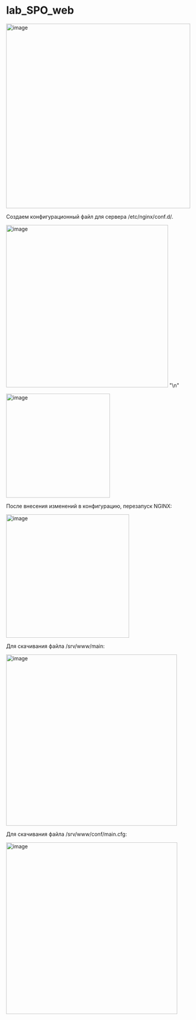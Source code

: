 # lab_SPO_web


<img width="497" alt="image" src="https://github.com/Krutov12/lab_SPO_web/assets/77206997/1f9cf210-2a7a-4a15-89d3-8234e931aa41">

Создаем конфигурационный файл для  сервера /etc/nginx/conf.d/.

<img width="437" alt="image" src="https://github.com/Krutov12/lab_SPO_web/assets/77206997/bbfd2f3b-0c1b-49ba-9f34-756b620de56a"> "\n"

<img width="280" alt="image" src="https://github.com/Krutov12/lab_SPO_web/assets/77206997/49793e44-dcb7-4e75-b4ee-d934227a7931">

После внесения изменений в конфигурацию, перезапуск NGINX:

<img width="332" alt="image" src="https://github.com/Krutov12/lab_SPO_web/assets/77206997/bc8a6736-dcd0-43ec-b890-b08cfdb9e1bb">

Для скачивания файла /srv/www/main:

<img width="461" alt="image" src="https://github.com/Krutov12/lab_SPO_web/assets/77206997/d8bbfc33-a960-414b-8f5d-2ab77622880c">

Для скачивания файла /srv/www/conf/main.cfg:

<img width="462" alt="image" src="https://github.com/Krutov12/lab_SPO_web/assets/77206997/308f2a83-19db-4c50-be36-f12ec71abd10">
